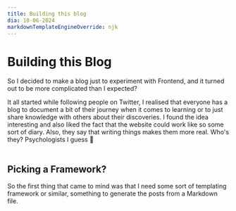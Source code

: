 ```yaml
---
title: Building this blog
dia: 10-06-2024
markdownTemplateEngineOverride: njk
---
```


<h1 class="text-2xl font-bold text-white mb-8">Building this Blog</h1>

<div class="text-white justify-center">
So I decided to make a blog just to experiment with Frontend, and it turned out to be more complicated than I expected?

It all started while following people on Twitter, I realised that everyone has a blog to document a bit of their journey when it comes to learning
or to just share knowledge with others about their discoveries. I found the idea interesting and also liked the fact that the website could work like so some sort of diary.
Also, they say that writing things makes them more real. Who's they? Psychologists I guess 👀
<br>
<br>

<h2 class="font-bold text-1xl mb-2">Picking a Framework?</h2>
So the first thing that came to mind was that I need some sort of templating framework or similar, something to generate the posts from a Markdown file.





</div>
